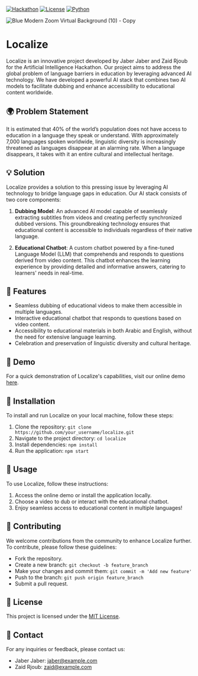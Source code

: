 [![Hackathon](https://img.shields.io/badge/Artificial%20Intelligence%20Hackathon-2024-blueviolet)](https://www.zincaihackathon.com/)
[![License](https://img.shields.io/badge/license-MIT-green)](LICENSE)
[![Python](https://img.shields.io/badge/python-3.8%2B-blue)](https://www.python.org/downloads/)

![Blue Modern Zoom Virtual Background (10) - Copy](https://github.com/jaberjaber23/localize/assets/103749727/d67cd207-acd0-4c1d-84ce-e1c67988ef8b)


# Localize

Localize is an innovative project developed by Jaber Jaber and Zaid Rjoub for the Artificial Intelligence Hackathon. Our project aims to address the global problem of language barriers in education by leveraging advanced AI technology. We have developed a powerful AI stack that combines two AI models to facilitate dubbing and enhance accessibility to educational content worldwide.

## 🌍 Problem Statement

It is estimated that 40% of the world’s population does not have access to education in a language they speak or understand. With approximately 7,000 languages spoken worldwide, linguistic diversity is increasingly threatened as languages disappear at an alarming rate. When a language disappears, it takes with it an entire cultural and intellectual heritage.

## 💡 Solution

Localize provides a solution to this pressing issue by leveraging AI technology to bridge language gaps in education. Our AI stack consists of two core components:

1. **Dubbing Model**: An advanced AI model capable of seamlessly extracting subtitles from videos and creating perfectly synchronized dubbed versions. This groundbreaking technology ensures that educational content is accessible to individuals regardless of their native language.

2. **Educational Chatbot**: A custom chatbot powered by a fine-tuned Language Model (LLM) that comprehends and responds to questions derived from video content. This chatbot enhances the learning experience by providing detailed and informative answers, catering to learners' needs in real-time.

## 🚀 Features

- Seamless dubbing of educational videos to make them accessible in multiple languages.
- Interactive educational chatbot that responds to questions based on video content.
- Accessibility to educational materials in both Arabic and English, without the need for extensive language learning.
- Celebration and preservation of linguistic diversity and cultural heritage.

## 🎥 Demo

For a quick demonstration of Localize's capabilities, visit our online demo [here](link_to_demo).

## 🔧 Installation

To install and run Localize on your local machine, follow these steps:

1. Clone the repository: `git clone https://github.com/your_username/localize.git`
2. Navigate to the project directory: `cd localize`
3. Install dependencies: `npm install`
4. Run the application: `npm start`

## 📝 Usage

To use Localize, follow these instructions:

1. Access the online demo or install the application locally.
2. Choose a video to dub or interact with the educational chatbot.
3. Enjoy seamless access to educational content in multiple languages!

## 🤝 Contributing

We welcome contributions from the community to enhance Localize further. To contribute, please follow these guidelines:

- Fork the repository.
- Create a new branch: `git checkout -b feature_branch`
- Make your changes and commit them: `git commit -m 'Add new feature'`
- Push to the branch: `git push origin feature_branch`
- Submit a pull request.

## 📄 License

This project is licensed under the [MIT License](link_to_license).

## 📧 Contact

For any inquiries or feedback, please contact us:

- Jaber Jaber: jaber@example.com
- Zaid Rjoub: zaid@example.com

